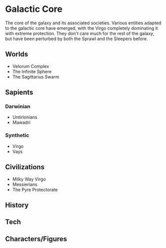 # Galactic Core

The core of the galaxy and its associated societies.  Various entities adapted to the galactic core have emerged, with the Virgo completely dominating it with extreme protection.  They don't care much for the rest of the galaxy, but have been perturbed by both the Sprawl and the Sleepers before.

## Worlds
- Velorum Complex
- The Infinite Sphere
- The Sagittarius Swarm

## Sapients

### Darwinian
- Untirlonians
- Mawadri

### Synthetic
- Virgo
- Vays

## Civilizations
- Milky Way Virgo
- Messierians
- The Pyre Protectorate


## History

## Tech


## Characters/Figures
